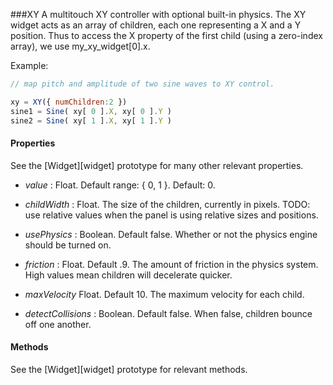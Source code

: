 ###XY
A multitouch XY controller with optional built-in physics. The XY widget acts as an
array of children, each one representing a X and a Y position. Thus to access the X
property of the first child (using a zero-index array), we use my\_xy\_widget[0].x.

Example:
```javascript
// map pitch and amplitude of two sine waves to XY control.

xy = XY({ numChildren:2 })
sine1 = Sine( xy[ 0 ].X, xy[ 0 ].Y )
sine2 = Sine( xy[ 1 ].X, xy[ 1 ].Y )
```

#### Properties
See the [Widget][widget] prototype for many other relevant properties.

* _value_  : Float. Default range: { 0, 1 }. Default: 0.

* _childWidth_ : Float. The size of the children, currently in pixels. TODO: use relative values when the panel is using relative sizes and positions.

* _usePhysics_ : Boolean. Default false. Whether or not the physics engine should be turned on.

* _friction_ : Float. Default .9. The amount of friction in the physics system. High values mean children will decelerate quicker.

* _maxVelocity_ Float. Default 10. The maximum velocity for each child.

* _detectCollisions_ : Boolean. Default false. When false, children bounce off one another.

#### Methods
See the [Widget][widget] prototype for relevant methods.
